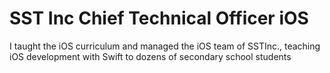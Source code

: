# SST Inc Chief Technical Officer iOS

I taught the iOS curriculum and managed the iOS team of SSTInc., teaching iOS development with Swift to dozens of secondary school students